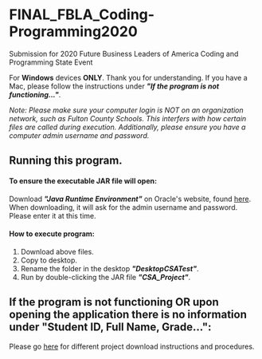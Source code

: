 # FINAL_FBLA_Coding-Programming2020
Submission for 2020 Future Business Leaders of America Coding and Programming State Event

For **Windows** devices **ONLY**. Thank you for understanding. If you have a Mac, please follow the instructions under ***"If the program is not functioning..."***.

*Note: Please make sure your computer login is NOT on an organization network, such as Fulton County Schools. This interfers with how certain files are called during execution. Additionally, please ensure you have a computer admin username and password.*

## Running this program.
#### To ensure the executable JAR file will open:
Download ***"Java Runtime Environment"*** on Oracle's website, found [here](https://www.java.com/en/download/). When downloading, it will ask for the admin username and password. Please enter it at this time.
  
#### How to execute program:
1. Download above files.
2. Copy to desktop.
3. Rename the folder in the desktop ***"DesktopCSATest"***.
4. Run by double-clicking the JAR file ***"CSA_Project"***.

## If the program is not functioning OR upon opening the application there is no information under "Student ID, Full Name, Grade...":
Please go [here](https://github.com/njosemaria02/V2.FBLA_Coding-Programming2020) for different project download instructions and procedures.
